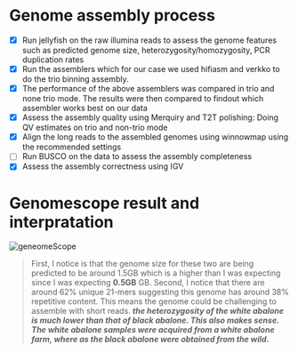 # Genome assembly process
- [x] Run jellyfish on the raw illumina reads to assess the genome features such as predicted genome size, heterozygosity/homozygosity, PCR duplication rates
- [x] Run the assemblers which for our case we used hifiasm and verkko to do the trio binning assembly.
- [x] The performance of the above assemblers was compared in trio and none trio mode. The results were then compared to findout which assembler works best on our data
- [x] Assess the assembly quality using Merquiry and T2T polishing: Doing QV estimates on trio and non-trio mode
- [x] Align the long reads to the assembled genomes using winnowmap using the recommended settings
- [ ] Run BUSCO on the data to assess the assembly completeness
- [x] Assess the assembly correctness using IGV

# Genomescope result and interpratation
![geneomeScope](https://github.com/Jokendo-collab/GenomeAssembly_1/blob/main/transformed_linear_plot.png)
> First, I notice is that the genome size for these two are being predicted to be around 1.5GB which is a higher than I was expecting since I was expecting **0.5GB** GB. Second, I notice that there are around 62% unique 21-mers suggesting this genome has around 38% repetitive content. This means the genome could be challenging to assemble with short reads. **_the heterozygosity of the white abalone is much lower than that of black abalone. This also makes sense. The white abalone samples were acquired from a white abalone farm, where as the black abalone were obtained from the wild._**
